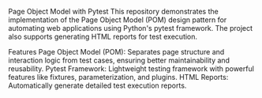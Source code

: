 Page Object Model with Pytest
This repository demonstrates the implementation of the Page Object Model (POM) design pattern for automating web applications using Python's pytest framework. The project also supports generating HTML reports for test execution.

Features
Page Object Model (POM): Separates page structure and interaction logic from test cases, ensuring better maintainability and reusability.
Pytest Framework: Lightweight testing framework with powerful features like fixtures, parameterization, and plugins.
HTML Reports: Automatically generate detailed test execution reports.
